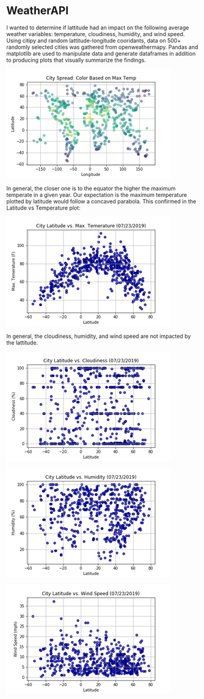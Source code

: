 # WeatherAPI

I wanted to determine if lattitude had an impact on the following average weather variables: temperature, cloudiness, humidity, and wind speed. Using citipy and random lattitude-longitude cooridants, data on 500+ randomly selected cities was gathered from openweathermapy. Pandas and matplotlib are used to manipulate data and generate dataframes in addition to producing plots that visually summarize the findings.

![LatitudevsLongitude](output_data/LatitudevsLongitude.png)

In general, the closer one is to the equator the higher the maximum temperate in a given year. Our expectation is the maximum temperature plotted by latitude would follow a concaved parabola. This confirmed in the Latitude vs Temperature plot:

![Maximum Temperature](output_data/MaxTempvsLatitude.png)

In general, the cloudiness, humidity, and wind speed are not impacted by the lattitude.

![Cloudiness](output_data/CloudinessvsLatitude.png)

![Humidity](output_data/HumidityvsLatitude.png)

![Wind Speed](output_data/WindSpeedvsLatitude.png)